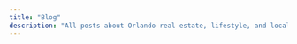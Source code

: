 ```yaml
---
title: "Blog"
description: "All posts about Orlando real estate, lifestyle, and local insights."
---
```



